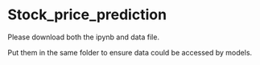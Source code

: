 # Stock_price_prediction
Please download both the ipynb and data file.


Put them in the same folder to ensure data could be accessed by models.

